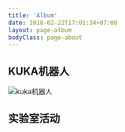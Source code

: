 ```yaml
---
title: 'Album'
date: 2018-02-22T17:01:34+07:00
layout: page-album
bodyClass: page-about
---
```



## KUKA机器人

![kuka机器人](https://i.loli.net/2021/07/09/TAXE3hmJugNevwB.png) 


## 实验室活动
